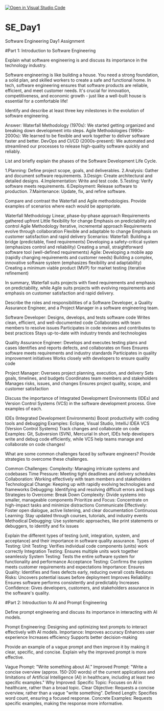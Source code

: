 [![Open in Visual Studio Code](https://classroom.github.com/assets/open-in-vscode-2e0aaae1b6195c2367325f4f02e2d04e9abb55f0b24a779b69b11b9e10269abc.svg)](https://classroom.github.com/online_ide?assignment_repo_id=15572416&assignment_repo_type=AssignmentRepo)
# SE_Day1

Software Engineering Day1 Assignment

#Part 1: Introduction to Software Engineering

Explain what software engineering is and discuss its importance in the technology industry.

Software engineering is like building a house. You need a strong foundation, a solid plan, and skilled workers to create a safe and functional home. In tech, software engineering ensures that software products are reliable, efficient, and meet customer needs. It's crucial for innovation, competitiveness, and economic growth - just like a well-built house is essential for a comfortable life!

Identify and describe at least three key milestones in the evolution of software engineering.

Answer: Waterfall Methodology (1970s): We started getting organized and breaking down development into steps. Agile Methodologies (1990s-2000s): We learned to be flexible and work together to deliver software faster and better. DevOps and CI/CD (2000s-present): We automated and streamlined our processes to release high-quality software quickly and reliably.

List and briefly explain the phases of the Software Development Life Cycle.

1.Planning: Define project scope, goals, and deliverables.
2.Analysis: Gather and document software requirements.
3.Design: Create architectural and detailed designs.
4.Implementation: Write and test code.
5.Testing: Verify software meets requirements.
6.Deployment: Release software to production.
7.Maintenance: Update, fix, and refine software.

Compare and contrast the Waterfall and Agile methodologies. Provide examples of scenarios where each would be appropriate.


Waterfall Methodology Linear, phase-by-phase approach Requirements gathered upfront Little flexibility for change Emphasis on predictability and control Agile Methodology Iterative, incremental approach Requirements evolve through collaboration Flexible and adaptable to change Emphasis on customer satisfaction and rapid delivery Scenarios: Waterfall: Building a bridge (predictable, fixed requirements) Developing a safety-critical system (emphasizes control and reliability) Creating a small, straightforward software tool (well-defined requirements) Agile: Developing a mobile app (rapidly changing requirements and customer needs) Building a complex, innovative software system (emphasizes flexibility and adaptability) Creating a minimum viable product (MVP) for market testing (iterative refinement)

In summary, Waterfall suits projects with fixed requirements and emphasis on predictability, while Agile suits projects with evolving requirements and emphasis on customer satisfaction and rapid delivery.

Describe the roles and responsibilities of a Software Developer, a Quality Assurance Engineer, and a Project Manager in a software engineering team.

Software Developer: Designs, develops, and tests software code Writes clean, efficient, and well-documented code Collaborates with team members to resolve issues Participates in code reviews and contributes to best practices Stays up-to-date with industry trends and technologies

Quality Assurance Engineer: Develops and executes testing plans and cases Identifies and reports defects, and collaborates on fixes Ensures software meets requirements and industry standards Participates in quality improvement initiatives Works closely with developers to ensure quality code

Project Manager: Oversees project planning, execution, and delivery Sets goals, timelines, and budgets Coordinates team members and stakeholders Manages risks, issues, and changes Ensures project quality, scope, and customer satisfaction

Discuss the importance of Integrated Development Environments (IDEs) and Version Control Systems (VCS) in the software development process. Give examples of each.

IDEs (Integrated Development Environments) Boost productivity with coding tools and debugging Examples: Eclipse, Visual Studio, IntelliJ IDEA VCS (Version Control Systems) Track changes and collaborate on code Examples: Git, Subversion (SVN), Mercurial In short, IDEs help developers write and debug code efficiently, while VCS help teams manage and collaborate on code changes!

What are some common challenges faced by software engineers? Provide strategies to overcome these challenges.



Common Challenges: Complexity: Managing intricate systems and codebases Time Pressure: Meeting tight deadlines and delivery schedules Collaboration: Working effectively with team members and stakeholders Technological Change: Keeping up with rapidly evolving technologies and frameworks Debugging: Identifying and resolving difficult errors and bugs Strategies to Overcome: Break Down Complexity: Divide systems into smaller, manageable components Prioritize and Focus: Concentrate on high-impact tasks and minimize distractions Communicate Effectively: Foster open dialogue, active listening, and clear documentation Continuous Learning: Stay updated through courses, tutorials, and industry events Methodical Debugging: Use systematic approaches, like print statements or debuggers, to identify and fix issues

Explain the different types of testing (unit, integration, system, and acceptance) and their importance in software quality assurance.
 Types of Testing: Unit Testing: Verifies individual code components (units) work correctly Integration Testing: Ensures multiple units work together seamlessly System Testing: Tests the entire software system for functionality and performance Acceptance Testing: Confirms the system meets customer requirements and expectations Importance: Ensures Quality: Identifies and fixes defects early, reducing overall costs Reduces Risks: Uncovers potential issues before deployment Improves Reliability: Ensures software performs consistently and predictably Increases Confidence: Gives developers, customers, and stakeholders assurance in the software's quality.

#Part 2: Introduction to AI and Prompt Engineering

Define prompt engineering and discuss its importance in interacting with AI models.


Prompt Engineering: Designing and optimizing text prompts to interact effectively with AI models. Importance: Improves accuracy Enhances user experience Increases efficiency Supports better decision-making

Provide an example of a vague prompt and then improve it by making it clear, specific, and concise. Explain why the improved prompt is more effective.



Vague Prompt: "Write something about AI." Improved Prompt: "Write a concise overview (approx. 150-200 words) of the current applications and limitations of Artificial Intelligence (AI) in healthcare, including at least two specific examples." Why Improved: Specific Topic: Focuses on AI in healthcare, rather than a broad topic. Clear Objective: Requests a concise overview, rather than a vague "write something". Defined Length: Specifies word count, ensuring a focused response. Concrete Examples: Requests specific examples, making the response more informative.
